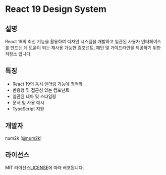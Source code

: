# React 19 Design System

## 설명

React 19의 최신 기능을 활용하여 디자인 시스템을 개발하고 일관된 사용자 인터페이스를 만드는 데 도움이 되는 재사용 가능한 컴포넌트, 패턴 및 가이드라인을 제공하기 위한 저장소 입니다.

## 특징

- React 19의 동시 렌더링 기능에 최적화
- 반응형 및 접근성 있는 컴포넌트
- 일관된 테마 및 스타일링
- 문서 및 사용 예시
- TypeScript 지원

## 개발자

num2k ([@num2k](https://github.com/num2k))

## 라이선스

MIT 라이선스[LICENSE](LICENSE)에 따라 배포됩니다.
